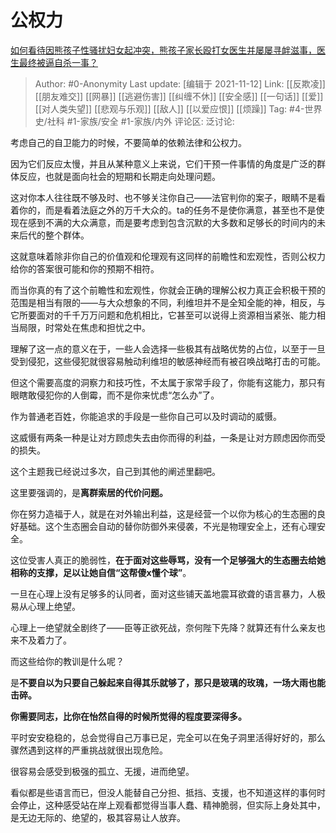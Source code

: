 # 公权力
[如何看待因熊孩子性骚扰妇女起冲突，熊孩子家长殴打女医生并屡屡寻衅滋事，医生最终被逼自杀一事？](https://www.zhihu.com/question/292192840/answer/2063842434)

> Author: #0-Anonymity
> Last update: [编辑于 2021-11-12]
> Link: [[反欺凌]] [[朋友难交]] [[网暴]] [[逃避伤害]] [[纠缠不休]] [[安全感]] [[一句话]] [[爱]] [[对人类失望]] [[悲观与乐观]] [[敌人]] [[以爱应恨]] [[烦躁]]
> Tag: #4-世界史/社科 #1-家族/安全 #1-家族/内外
> 评论区:
> 泛讨论:

考虑自己的自卫能力的时候，不要简单的依赖法律和公权力。

因为它们反应太慢，并且从某种意义上来说，它们干预一件事情的角度是广泛的群体反应，也就是面向社会的短期和长期走向处理问题。

这对你本人往往既不够及时、也不够关注你自己——法官判你的案子，眼睛不是看着你的，而是看着法庭之外的万千大众的。ta的任务不是使你满意，甚至也不是使现在感到不满的大众满意，而是要考虑到包含沉默的大多数和足够长的时间内的未来后代的整个群体。

这就意味着除非你自己的价值观和伦理观有这同样的前瞻性和宏观性，否则公权力给你的答案很可能和你的预期不相符。

而当你真的有了这个前瞻性和宏观性，你就会正确的理解公权力真正会积极干预的范围是相当有限的——与大众想象的不同，利维坦并不是全知全能的神，相反，与它所要面对的千千万万问题和危机相比，它甚至可以说得上资源相当紧张、能力相当局限，时常处在焦虑和担忧之中。

理解了这一点的意义在于，一些人会选择一些极其有战略优势的占位，以至于一旦受到侵犯，这些侵犯就很容易触动利维坦的敏感神经而有被召唤战略打击的可能。

但这个需要高度的洞察力和技巧性，不太属于家常手段了，你能有这能力，那只有眼瞎敢侵犯你的人倒霉，而不是你来忧虑“怎么办”了。

作为普通老百姓，你能追求的手段是一些你自己可以及时调动的威慑。

这威慑有两条一种是让对方顾虑失去由你而得的利益，一条是让对方顾虑因你而受的损失。

这个主题我已经说过多次，自己到其他的阐述里翻吧。

这里要强调的，是**离群索居的代价问题。**

你在努力造福于人，就是在对外输出利益，这是经营一个以你为核心的生态圈的良好基础。这个生态圈会自动的替你防御外来侵袭，不光是物理安全上，还有心理安全。

这位受害人真正的脆弱性，**在于面对这些辱骂，没有一个足够强大的生态圈去给她相称的支撑，足以让她自信“这帮傻x懂个球”**。

一旦在心理上没有足够多的认同者，面对这些铺天盖地震耳欲聋的语言暴力，人极易从心理上绝望。

心理上一绝望就全剧终了——臣等正欲死战，奈何陛下先降？就算还有什么亲友也来不及着力了。

而这些给你的教训是什么呢？

是**不要自以为只要自己躲起来自得其乐就够了，那只是玻璃的玫瑰，一场大雨也能击碎。**

**你需要同志，比你在怡然自得的时候所觉得的程度要深得多。**

平时安安稳稳的，总会觉得自己万事已足，完全可以在兔子洞里活得好好的，那么骤然遇到这样的严重挑战就很出现危险。

很容易会感受到极强的孤立、无援，进而绝望。

看似都是些语言而已，但没人能替自己分担、抵挡、支援，也不知道这样的事何时会停止，这种感受站在岸上观看都觉得当事人蠢、精神脆弱，但实际上身处其中，是无边无际的、绝望的，极其容易让人放弃。
